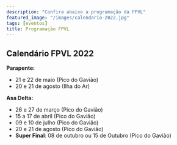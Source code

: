 ```yaml
---
description: "Confira abaixo a programação da FPVL"
featured_image: "/images/calendario-2022.jpg"
tags: [eventos]
title: Programação FPVL
---
```


## Calendário FPVL 2022


**Parapente:**

- 21 e 22 de maio (Pico do Gavião)
- 20 e 21 de agosto (Ilha do Ar)

**Asa Delta:**

- 26 e 27 de março (Pico do Gavião)
- 15 a 17 de abril (Pico do Gavião)
- 09 e 10 de julho (Pico do Gavião)
- 20 e 21 de agosto (Pico do Gavião)
- **Super Final**: 08 de outubro ou 15 de Outubro (Pico do Gavião)
